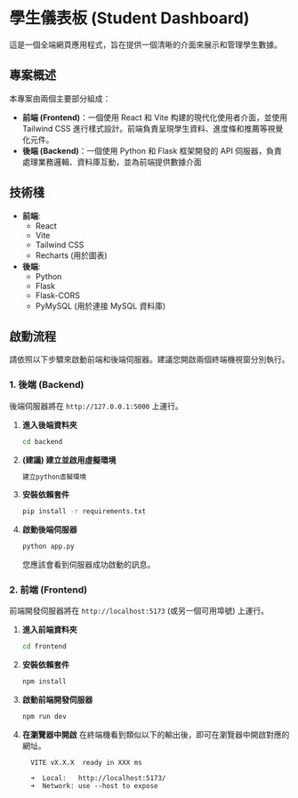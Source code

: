 # 學生儀表板 (Student Dashboard)

這是一個全端網頁應用程式，旨在提供一個清晰的介面來展示和管理學生數據。

## 專案概述

本專案由兩個主要部分組成：

*   **前端 (Frontend)**：一個使用 React 和 Vite 构建的現代化使用者介面，並使用 Tailwind CSS 進行樣式設計。前端負責呈現學生資料、進度條和推薦等視覺化元件。
*   **後端 (Backend)**：一個使用 Python 和 Flask 框架開發的 API 伺服器，負責處理業務邏輯、資料庫互動，並為前端提供數據介面
## 技術棧

*   **前端**:
    *   React
    *   Vite
    *   Tailwind CSS
    *   Recharts (用於圖表)
*   **後端**:
    *   Python
    *   Flask
    *   Flask-CORS
    *   PyMySQL (用於連接 MySQL 資料庫)

## 啟動流程

請依照以下步驟來啟動前端和後端伺服器。建議您開啟兩個終端機視窗分別執行。

### 1. 後端 (Backend)

後端伺服器將在 `http://127.0.0.1:5000` 上運行。

1.  **進入後端資料夾**
    ```bash
    cd backend
    ```

2.  **(建議) 建立並啟用虛擬環境**
    ```bash
    建立python虛擬環境
    ```

3.  **安裝依賴套件**
    ```bash
    pip install -r requirements.txt
    ```

4.  **啟動後端伺服器**
    ```bash
    python app.py
    ```
    您應該會看到伺服器成功啟動的訊息。

### 2. 前端 (Frontend)

前端開發伺服器將在 `http://localhost:5173` (或另一個可用埠號) 上運行。

1.  **進入前端資料夾**
    ```bash
    cd frontend
    ```

2.  **安裝依賴套件**
    ```bash
    npm install
    ```

3.  **啟動前端開發伺服器**
    ```bash
    npm run dev
    ```

4.  **在瀏覽器中開啟**
    在終端機看到類似以下的輸出後，即可在瀏覽器中開啟對應的網址。
    ```
      VITE vX.X.X  ready in XXX ms

      ➜  Local:   http://localhost:5173/
      ➜  Network: use --host to expose
    ```
